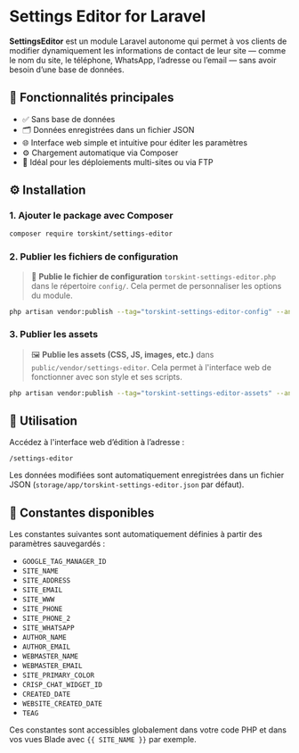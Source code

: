 # Settings Editor for Laravel

**SettingsEditor** est un module Laravel autonome qui permet à vos clients de modifier dynamiquement les informations de contact de leur site — comme le nom du site, le téléphone, WhatsApp, l’adresse ou l’email — sans avoir besoin d’une base de données.

## 🔧 Fonctionnalités principales

- ✅ Sans base de données  
- 🗂️ Données enregistrées dans un fichier JSON  
- 🌐 Interface web simple et intuitive pour éditer les paramètres  
- ⚙️ Chargement automatique via Composer  
- 🚀 Idéal pour les déploiements multi-sites ou via FTP  

## ⚙️ Installation

### 1. Ajouter le package avec Composer

```bash
composer require torskint/settings-editor
````


### 2. Publier les fichiers de configuration

> 📄 **Publie le fichier de configuration** `torskint-settings-editor.php` dans le répertoire `config/`.
> Cela permet de personnaliser les options du module.

```bash
php artisan vendor:publish --tag="torskint-settings-editor-config" --ansi --force
```


### 3. Publier les assets

> 🖼️ **Publie les assets (CSS, JS, images, etc.)** dans `public/vendor/settings-editor`.
> Cela permet à l'interface web de fonctionner avec son style et ses scripts.

```bash
php artisan vendor:publish --tag="torskint-settings-editor-assets" --ansi --force
```


## 🚀 Utilisation

Accédez à l'interface web d’édition à l’adresse :

```
/settings-editor
```

Les données modifiées sont automatiquement enregistrées dans un fichier JSON (`storage/app/torskint-settings-editor.json` par défaut).


## 📌 Constantes disponibles

Les constantes suivantes sont automatiquement définies à partir des paramètres sauvegardés :

* `GOOGLE_TAG_MANAGER_ID`
* `SITE_NAME`
* `SITE_ADDRESS`
* `SITE_EMAIL`
* `SITE_WWW`
* `SITE_PHONE`
* `SITE_PHONE_2`
* `SITE_WHATSAPP`
* `AUTHOR_NAME`
* `AUTHOR_EMAIL`
* `WEBMASTER_NAME`
* `WEBMASTER_EMAIL`
* `SITE_PRIMARY_COLOR`
* `CRISP_CHAT_WIDGET_ID`
* `CREATED_DATE`
* `WEBSITE_CREATED_DATE`
* `TEAG`

Ces constantes sont accessibles globalement dans votre code PHP et dans vos vues Blade avec `{{ SITE_NAME }}` par exemple.
